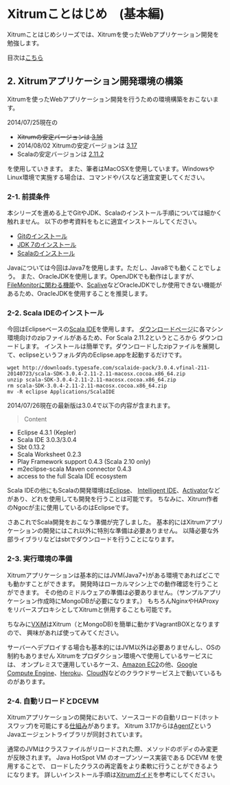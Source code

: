 # Xitrumことはじめ　(基本編)

Xitrumことはじめシリーズでは、Xitrumを使ったWebアプリケーション開発を勉強します。

目次は[こちら](http://george-osd-blog.heroku.com/40)

## 2. Xitrumアプリケーション開発環境の構築

Xitrumを使ったWebアプリケーション開発を行うための環境構築をおこないます。

2014/07/25現在の

 * ~~Xitrumの安定バージョンは [3.16](http://search.maven.org/#artifactdetails%7Ctv.cntt%7Cxitrum_2.11%7C3.16%7Cjar)~~
 * 2014/08/02 Xitrumの安定バージョンは [3.17](http://search.maven.org/#artifactdetails%7Ctv.cntt%7Cxitrum_2.11%7C3.16%7Cjar)
 * Scalaの安定バージョンは [2.11.2](http://downloads.typesafe.com/scala/2.11.2/scala-2.11.2.tgz?_ga=1.179477284.109116044.1401169577)

を使用していきます。
また、筆者はMacOSXを使用しています。WindowsやLinux環境で実施する場合は、コマンドやパスなど適宜変更してください。

### 2-1. 前提条件

本シリーズを進める上でGitやJDK、Scalaのインストール手順については細かく触れません。
以下の参考資料をもとに適宜インストールしてください。

* [Gitのインストール](http://git-scm.com/book/ja/%E4%BD%BF%E3%81%84%E5%A7%8B%E3%82%81%E3%82%8B-Git%E3%81%AE%E3%82%A4%E3%83%B3%E3%82%B9%E3%83%88%E3%83%BC%E3%83%AB)
* [JDK 7のインストール](http://www.oracle.com/technetwork/java/javase/downloads/jdk7-downloads-1880260.html)
* [Scalaのインストール](http://www.scala-lang.org/download/)

Javaについては今回はJava7を使用します。ただし、Java8でも動くことでしょう。
また、OracleJDKを使用します。OpenJDKでも動作はしますが、
[FileMonitorに関わる機能](https://github.com/xitrum-framework/xitrum/blob/ded7bbbd81688f036d48c1792a8460a2d45e1a16/src/main/scala/xitrum/util/FileMonitor.scala#L41)や、[Scalive](https://github.com/xitrum-framework/scalive)などOracleJDKでしか使用できない機能があるため、OracleJDKを使用することを推奨します。


### 2-2. Scala IDEのインストール

今回はEclipseベースの[Scala IDE](http://scala-ide.org/index.html)を使用します。
[ダウンロードページ](http://scala-ide.org/download/sdk.html)に各マシン環境向けのzipファイルがあるため、For Scala 2.11.2というところから
ダウンロードします。
インストールは簡単です。ダウンロードしたzipファイルを展開して、eclipseというフォルダ内のEclipse.appを起動するだけです。

	wget http://downloads.typesafe.com/scalaide-pack/3.0.4.vfinal-211-20140723/scala-SDK-3.0.4-2.11-2.11-macosx.cocoa.x86_64.zip
	unzip scala-SDK-3.0.4-2.11-2.11-macosx.cocoa.x86_64.zip
	rm scala-SDK-3.0.4-2.11-2.11-macosx.cocoa.x86_64.zip
	mv -R eclipse Applications/ScalaIDE

2014/07/26現在の最新版は3.0.4で以下の内容が含まれます。

>Content
 * Eclipse 4.3.1 (Kepler)
 * Scala IDE 3.0.3/3.0.4
 * Sbt 0.13.2
 * Scala Worksheet 0.2.3
 * Play Framework support 0.4.3 (Scala 2.10 only)
 * m2eclipse-scala Maven connector 0.4.3
 * access to the full Scala IDE ecosystem

Scala IDEの他にもScalaの開発環境は[Eclipse](https://www.eclipse.org/)、 [Intelligent IDE](http://www.jetbrains.com/idea/features/scala.html)、[Activator](https://typesafe.com/activator)などがあり、どれを使用しても開発を行うことは可能です。
ちなみに、Xitrum作者のNgocが主に使用しているのはEclipseです。

さあこれでScala開発をおこなう準備が完了しました。
基本的にはXitrumアプリケーションの開発にはこれ以外に特別な準備は必要ありません。
以降必要な外部ライブラリなどはsbtでダウンロードを行うことになります。


### 2-3. 実行環境の準備

Xitrumアプリケーションは基本的にはJVM(Java7+)がある環境であればどこでも動かすことができます。
開発時はローカルマシン上での動作確認を行うことができます。
その他のミドルウェアの準備は必要ありません。（サンプルアプリケーション作成時にMongoDBが必要になります。）
もちろんNginxやHAProxyをリバースプロキシとしてXitrumと併用することも可能です。

ちなみに[VXiM](https://github.com/georgeOsdDev/vxim)はXitrum（とMongoDB)を簡単に動かすVagrantBOXとなりますので、
興味があれば使ってみてください。

サーバーへデプロイする場合も基本的にはJVM以外は必要ありませんし、OSの制約もありません
Xitrumをプロダクション環境へで使用しているサービスには、
オンプレミスで運用しているケース、[Amazon EC2](http://aws.amazon.com/jp/ec2/)の他、[Google Compute Engine](https://cloud.google.com/products/compute-engine/?hl=ja)、[Heroku](https://www.heroku.com/)、[CloudN](http://www.ntt.com/cloudn/)などのクラウドサービス上で動いているものがあります。

### 2-4. 自動リロードとDCEVM

Xitrumアプリケーションの開発において、ソースコードの自動リロード(ホットスワップ)を可能にする[仕組み](http://xitrum-framework.github.io/guide/3.17/ja/tutorial.html#id6)があります。
Xitrum 3.17からは[Agent7](https://github.com/xitrum-framework/agent7)というJavaエージェントライブラリが同封されています。

通常のJVMはクラスファイルがリロードされた際、メソッドのボディのみ変更が反映されます。 Java HotSpot VM のオープンソース実装である DCEVM を使用することで、 ロードしたクラスの再定義をより柔軟に行うことができるようになります。
詳しいインストール手順は[Xitrumガイド](http://xitrum-framework.github.io/guide/3.17/ja/tutorial.html#id6)を参考にしてください。
